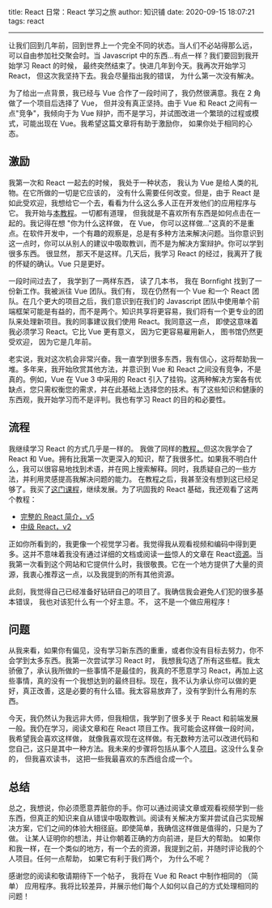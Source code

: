 title: React 日常：React 学习之旅
author: 知识铺
date: 2020-09-15 18:07:21
tags: react

---

让我们回到几年前，回到世界上一个完全不同的状态。当人们不必站得那么远， 可以自由参加社交聚会时。当 Javascript 中的东西...有点一样？我们要回到我开始学习 React 的时候， 最终突然结束了。快进几年到今天。我再次开始学习 React， 但这次我坚持下去。我会尽量指出我的错误， 为什么第一次没有解决。

为了给出一点背景，我已经与 Vue 合作了一段时间了，我仍然很满意。我在 2 角做了一个项目后选择了 Vue， 但并没有真正坚持。由于 Vue 和 React 之间有一点"竞争"，我倾向于为 Vue 辩护，而不是学习，并试图改进一个繁琐的过程或模式，可能出现在 Vue。我希望这篇文章将有助于激励你， 如果你处于相同的心态。

## [](#the-incentive)激励

我第一次和 React 一起去的时候， 我处于一种状态， 我认为 Vue 是给人类的礼物。在它所做的一切是它应该的， 没有什么需要任何改变。但是，由于 React 是如此受欢迎，我想给它一个去，看看为什么这么多人正在开发他们的应用程序与它。
我开始与[本教程](https://zshipu.com/t?url=https://reactjs.org/tutorial/tutorial.html)。一切都有道理， 但我就是不喜欢所有东西是如何点击在一起的。我记得在想 "你为什么这样做， 在 Vue， 你可以这样做..."这真的不是重点。在软件开发中，一个有趣的观察是，总是有多种方法来解决问题。当你意识到这一点时，你可以从别人的建议中吸取教训，而不是为解决方案辩护。你可以学到很多东西。
很显然， 那天不是这样。几天后，我学习 React 的经过，我离开了我的怀疑的确认。Vue 只是更好。

一段时间过去了， 我学到了一两样东西， 读了几本书， 我在 Bornfight 找到了一份新工作。我被派往 Vue 团队。我们有， 现在仍然有一个 Vue 和一个 React 团队。在几个更大的项目之后，我们意识到在我们的 Javascript 团队中使用单个前端框架可能是有益的，而不是两个。知识共享将更容易，我们将有一个更专业的团队来处理新项目。我的同事建议我们使用 React。我同意这一点， 即使这意味着我必须学习 React。它比 Vue 更有意义， 因为它更容易雇用新人， 图书馆仍然更受欢迎， 因为它是几年前。

老实说，我对这次机会非常兴奋。我一直学到很多东西，我有信心，这将帮助我一堆。多年来，我开始欣赏其他方法，并意识到 Vue 和 React 之间没有竞争，不是真的。例如，Vue 在 Vue 3 中采用的 React 引入了挂钩。这两种解决方案各有优缺点，您只需权衡您的需求，并在此基础上选择您的技术。有了这些知识和健康的东西观，我开始学习而不是评判。我也有学习 React 的目的和必要性。

## [](#the-process)流程

我继续学习 React 的方式几乎是一样的。 我做了同样的[教程，](https://zshipu.com/t?url=https://reactjs.org/tutorial/tutorial.html)但这次我学会了 React 和 Vue。拥有比我第一次更深入的知识，帮了我很多忙。如果我不明白什么，我可以很容易地找到术语，并在网上搜索解释。同时，我质疑自己的一些方法，并利用灵感提高我解决问题的能力。
在教程之后，我甚至没有想到这已经足够了。我买了[这门课程](https://zshipu.com/t?url=https://www.udemy.com/course/react-redux/)，继续发展。为了巩固我的 React 基础，我还观看了这两个教程：

- [完整的 React 简介，v5](https://zshipu.com/t?url=https://frontendmasters.com/courses/complete-react-v5/)
- [中级 React，v2](https://zshipu.com/t?url=https://frontendmasters.com/courses/intermediate-react-v2/)

正如你所看到的，我更像一个视觉学习者。我觉得我从观看视频和编码中得到更多。这并不意味着我没有通过详细的文档或阅读一[些](https://zshipu.com/t?url=https://reactjs.org/docs/getting-started.html)惊人的文章在 React[资源](https://zshipu.com/t?url=https://reactresources.com/)。当我第一次看到这个网站和它提供什么时，我很敬畏。它在一个地方提供了大量的资源，我衷心推荐这一点，以及我提到的所有其他资源。

此刻，我觉得自己已经准备好钻研自己的项目了。我确信我会避免人们犯的很多基本错误， 我也对该犯什么有一个好主意。不， 这不是一个做应用程序！

## [](#the-problem)问题

从我来看，如果你有偏见，没有学习新东西的重重，或者你没有目标去努力，你不会学到太多东西。我第一次尝试学习 React 时， 我想我勾选了所有这些框。我太骄傲了，承认我所做的一些事情不是最佳的，我真的不愿意学习 React，再加上这些事情，真的没有一个我想达到的最终目标。现在，我不认为承认你可以做的更好，真正改善，这是必要的有什么错。我太容易放弃了，没有学到什么有用的东西。

今天，我仍然认为我远非大师，但我相信，我学到了很多关于 React 和前端发展一般。我仍在学习，阅读文章和在 React 项目工作。我可能会这样做一段时间， 我希望我会喜欢这样做， 就像我喜欢现在这样做。有无数种方法可以改进代码和您自己，这只是其中一种方法。我未来的步骤将包括从事个人[项目](https://zshipu.com/t?url=https://github.com/ShockwaVee/books)。这没什么复杂的， 但我喜欢读书， 这把一些我最喜欢的东西组合成一个。

## [](#summary)总结

总之，我想说，你必须愿意弄脏你的手。你可以通过阅读文章或观看视频学到一些东西，但真正的知识来自从错误中吸取教训。阅读有关解决方案并尝试自己实现解决方案，它们之间的体验大相径庭。即使简单，我确信这样做是值得的，只是为了做。
让某人证明你的想法，并让你朝着正确的方向前进，是巨大的帮助。
如果你和我一样，在一个类似的地方，有一个去的资源，我提到之前，并随时评论我的个人项目。任何一点帮助， 如果它有利于我们两个， 为什么不呢？

感谢您的阅读和敬请期待下一个帖子， 我将在 Vue 和 React 中制作相同的 （简单） 应用程序。我将比较差异，并展示他们每个人如何以自己的方式处理相同的问题！
